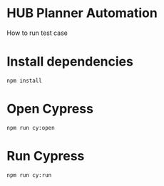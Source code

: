 # HUB Planner Automation
How to run test case

# Install dependencies
```npm install```

# Open Cypress
```npm run cy:open```

# Run Cypress
```npm run cy:run```